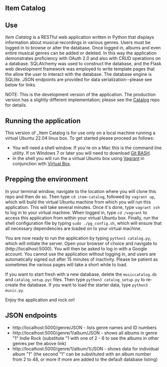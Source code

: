 ## Item Catalog

## Use
_Item Catalog_ is a RESTful web application written in Python that displays information about musical recordings in various genres. Users must be logged in to browse or alter the database. Once logged in, albums and even entire musical genres can be added or deleted. In this way the application demonstrates proficiency with OAuth 2.0 and also with CRUD operations on a database. SQLAlchemy was used to construct the database, and the Flask web development framework was employed to write template pages that the allow the user to interact with the database. The database engine is SQLlite. JSON endpoints are provided for data serialization--please see below for links.

NOTE: This is the development version of the application. The production version has a slightly different implementation; please see the [Catalog](https://github.com/pekerow/catalog) repo for details.

## Running the application

This version of _Item Catalog is for use only on a local machine running a virtual Ubuntu 22.04 linux box. To get started please proceed as follows:

* You will need a shell window. If you're on a Mac this is the command line utility. If on Windows 7 or later you will need to download [Git BASH](https://gitforwindows.org/).
* In the shell you will run the a virtual Ubuntu box using [Vagrant](https://www.vagrantup.com/) in conjunction with [Virtual Box](https://www.virtualbox.org/wiki/Downloads). 

## Prepping the environment
In your terminal window, navigate to the location where you will clone this repo and then do so. Then type `cd item-catalog`, followed by `vagrant up`, which will build the virtual Ubuntu machine from which you will run this application. This will take several minutes. Once it's done, type `vagrant ssh` to log in to your virtual machine. When logged in, type `cd /vagrant` to access this application from within your virtual Ubuntu box. Finally, run the shell configuration file by typing `sudo ./pg_config.sh`, which will ensure that all necessary dependencies are loaded on to your virtual machine.

You are now ready to run the application by typing `python3 catalog.py`, which will initiate the server. Open your browser of choice and navigate to (http://localhost:5000). You will then be asked to log in with a Google account. You cannot use the application without logging in, and users are automatically signed out after 15 minutes of inactivity. Please be patient as sometimes the various pages will take a short while to load.

If you want to start fresh with a new database, delete the `musiccatalog.db` and `catalog_setup.pyc` files. Then type `python3 catalog_setup.py` to re-create the database. If you want to load the starter data, type `python3 music.py`.

Enjoy the application and rock on!

## JSON endpoints
* http://localhost:5000/genre/JSON - lists genre names and ID numbers
* http://localhost:5000/genre/1/album/JSON - shows all albums in genre "1" Indie Rock (substitute "1 with one of 2 - 6 to see the albums in other genres per the above link)
* http://localhost:5000/genre/1/album/1/JSON - shows data for individual album "1" (the second "1" can be substituted with an album number from 2 to 48, or more if more are added to the default database listing)
